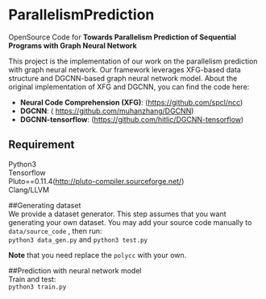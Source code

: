 # ParallelismPrediction
OpenSource Code for **Towards Parallelism Prediction of Sequential
Programs with Graph Neural Network**

This project is the implementation of our work on the parallelism prediction with graph neural network. 
Our framework leverages XFG-based data structure and DGCNN-based graph neural network model. About the original implementation
 of XFG and DGCNN, you can find the code here:  
 * **Neural Code Comprehension (XFG)**: (https://github.com/spcl/ncc)  
 * **DGCNN**: ( https://github.com/muhanzhang/DGCNN)  
 * **DGCNN-tensorflow**: (https://github.com/hitlic/DGCNN-tensorflow)
   
 
## Requirement  
Python3  
Tensorflow  
Pluto==0.11.4(http://pluto-compiler.sourceforge.net/)  
Clang/LLVM  
 
##Generating dataset  
We provide a dataset generator. This step assumes that you want generating your own dataset. You
 may add your source code manually to `data/source_code` , then run:  
`python3 data_gen.py` and `python3 test.py`  

**Note** that you need replace the `polycc` with your own.  

##Prediction  with neural network model  
Train and test:  
`python3 train.py`





 
 